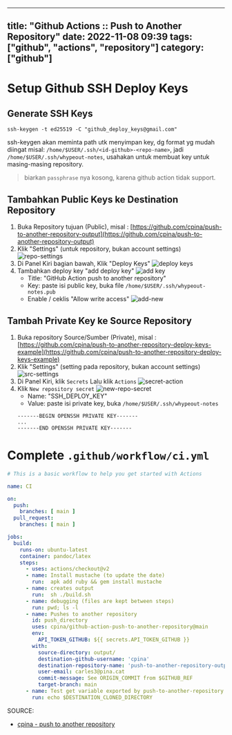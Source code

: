 ----
title: "Github Actions :: Push to Another Repository"
date: 2022-11-08 09:39
tags: ["github", "actions", "repository"]
category: ["github"]
----

# Setup Github SSH Deploy Keys

## Generate SSH Keys

```
ssh-keygen -t ed25519 -C "github_deploy_keys@gmail.com"
```

ssh-keygen akan meminta path utk menyimpan key, dg format yg mudah diingat
misal: `/home/$USER/.ssh/<id-github>-<repo-name>`,
jadi `/home/$USER/.ssh/whypeout-notes`,
usahakan untuk membuat key untuk masing-masing repository.

> biarkan `passphrase` nya kosong, karena github action tidak support.

## Tambahkan Public Keys ke Destination Repository

1. Buka Repository tujuan (Public), misal : [https://github.com/cpina/push-to-another-repository-output](https://github.com/cpina/push-to-another-repository-output)
2. Klik "Settings" (untuk repository, bukan account settings)
   ![repo-settings](https://cpina.github.io/push-to-another-repository-docs/_images/ssh-key-10.png)
3. Di Panel Kiri bagian bawah, Klik "Deploy Keys"
   ![deploy keys](https://cpina.github.io/push-to-another-repository-docs/_images/ssh-key-20.png)
4. Tambahkan deploy key "add deploy key"
   ![add key](https://cpina.github.io/push-to-another-repository-docs/_images/ssh-key-30.png)
   - Title: "GitHub Action push to another repository"
   - Key: paste isi public key, buka file `/home/$USER/.ssh/whypeout-notes.pub`
   - Enable / ceklis "Allow write access"
   ![add-new](https://cpina.github.io/push-to-another-repository-docs/_images/ssh-key-40.png)

## Tambah Private Key ke Source Repository

1. Buka repository Source/Sumber (Private), misal : [https://github.com/cpina/push-to-another-repository-deploy-keys-example](https://github.com/cpina/push-to-another-repository-deploy-keys-example)
2. Klik "Settings" (setting pada repository, bukan account settings)
   ![src-settings](https://cpina.github.io/push-to-another-repository-docs/_images/ssh-key-10.png)
3. Di Panel Kiri, klik `Secrets` Lalu klik `Actions`
   ![secret-action](https://cpina.github.io/push-to-another-repository-docs/_images/ssh-key-50.png)
4. Klik `New repository secret`
   ![new-repo-secret](https://cpina.github.io/push-to-another-repository-docs/_images/ssh-key-60.png)
   - Name: "SSH_DEPLOY_KEY"
   - Value: paste isi private key, buka `/home/$USER/.ssh/whypeout-notes`
   ```
   -------BEGIN OPENSSH PRIVATE KEY-------
   ...
   -------END OPENSSH PRIVATE KEY-------
   ```
# Complete `.github/workflow/ci.yml`

```yaml
# This is a basic workflow to help you get started with Actions

name: CI

on:
  push:
    branches: [ main ]
  pull_request:
    branches: [ main ]

jobs:
  build:
    runs-on: ubuntu-latest
    container: pandoc/latex
    steps:
      - uses: actions/checkout@v2
      - name: Install mustache (to update the date)
        run:  apk add ruby && gem install mustache
      - name: creates output
        run:  sh ./build.sh
      - name: debugging (files are kept between steps)
        run: pwd; ls -l
      - name: Pushes to another repository
        id: push_directory
        uses: cpina/github-action-push-to-another-repository@main
        env:
          API_TOKEN_GITHUB: ${{ secrets.API_TOKEN_GITHUB }}
        with:
          source-directory: output/
          destination-github-username: 'cpina'
          destination-repository-name: 'push-to-another-repository-output'
          user-email: carles3@pina.cat
          commit-message: See ORIGIN_COMMIT from $GITHUB_REF
          target-branch: main
      - name: Test get variable exported by push-to-another-repository
        run: echo $DESTINATION_CLONED_DIRECTORY
```


SOURCE:  
- [cpina - push to another repository](https://cpina.github.io/push-to-another-repository-docs/setup-using-ssh-deploy-keys.html)
